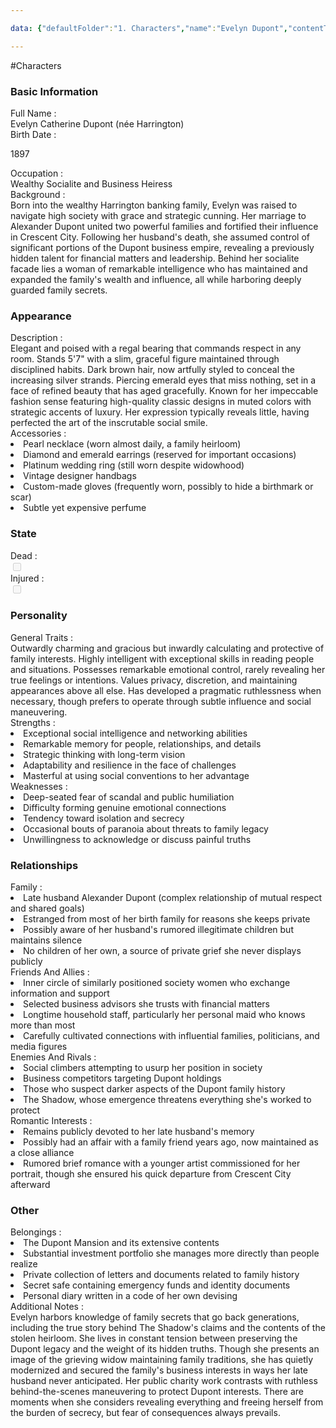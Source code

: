 ```yaml
---

data: {"defaultFolder":"1. Characters","name":"Evelyn Dupont","contentType":"","template":{"BasicInformation":{"FullName":{"value":"Evelyn Catherine Dupont (née Harrington)","type":"text"},"BirthDate":{"value":"<p>1897</p>","type":"text"},"DeathDate":{"value":null,"type":"text"},"Occupation":{"value":"Wealthy Socialite and Business Heiress","type":"text"},"Background":{"value":"Born into the wealthy Harrington banking family, Evelyn was raised to navigate high society with grace and strategic cunning. Her marriage to Alexander Dupont united two powerful families and fortified their influence in Crescent City. Following her husband's death, she assumed control of significant portions of the Dupont business empire, revealing a previously hidden talent for financial matters and leadership. Behind her socialite facade lies a woman of remarkable intelligence who has maintained and expanded the family's wealth and influence, all while harboring deeply guarded family secrets.","type":"textarea"}},"Appearance":{"Description":{"value":"Elegant and poised with a regal bearing that commands respect in any room. Stands 5'7\" with a slim, graceful figure maintained through disciplined habits. Dark brown hair, now artfully styled to conceal the increasing silver strands. Piercing emerald eyes that miss nothing, set in a face of refined beauty that has aged gracefully. Known for her impeccable fashion sense featuring high-quality classic designs in muted colors with strategic accents of luxury. Her expression typically reveals little, having perfected the art of the inscrutable social smile.","type":"textarea"},"Accessories":{"value":["Pearl necklace (worn almost daily, a family heirloom)","Diamond and emerald earrings (reserved for important occasions)","Platinum wedding ring (still worn despite widowhood)","Vintage designer handbags","Custom-made gloves (frequently worn, possibly to hide a birthmark or scar)","Subtle yet expensive perfume"],"type":"array:text"}},"State":{"Dead":{"value":false,"type":"boolean"},"Injured":{"value":false,"type":"boolean"}},"Personality":{"GeneralTraits":{"value":"Outwardly charming and gracious but inwardly calculating and protective of family interests. Highly intelligent with exceptional skills in reading people and situations. Possesses remarkable emotional control, rarely revealing her true feelings or intentions. Values privacy, discretion, and maintaining appearances above all else. Has developed a pragmatic ruthlessness when necessary, though prefers to operate through subtle influence and social maneuvering.","type":"textarea"},"Strengths":{"value":["Exceptional social intelligence and networking abilities","Remarkable memory for people, relationships, and details","Strategic thinking with long-term vision","Adaptability and resilience in the face of challenges","Masterful at using social conventions to her advantage"],"type":"array:text"},"Weaknesses":{"value":["Deep-seated fear of scandal and public humiliation","Difficulty forming genuine emotional connections","Tendency toward isolation and secrecy","Occasional bouts of paranoia about threats to family legacy","Unwillingness to acknowledge or discuss painful truths"],"type":"array:text"}},"Relationships":{"Family":{"value":["Late husband Alexander Dupont (complex relationship of mutual respect and shared goals)","Estranged from most of her birth family for reasons she keeps private","Possibly aware of her husband's rumored illegitimate children but maintains silence","No children of her own, a source of private grief she never displays publicly"],"type":"array:text"},"FriendsAndAllies":{"value":["Inner circle of similarly positioned society women who exchange information and support","Selected business advisors she trusts with financial matters","Longtime household staff, particularly her personal maid who knows more than most","Carefully cultivated connections with influential families, politicians, and media figures"],"type":"array:text"},"EnemiesAndRivals":{"value":["Social climbers attempting to usurp her position in society","Business competitors targeting Dupont holdings","Those who suspect darker aspects of the Dupont family history","The Shadow, whose emergence threatens everything she's worked to protect"],"type":"array:text"},"RomanticInterests":{"value":["Remains publicly devoted to her late husband's memory","Possibly had an affair with a family friend years ago, now maintained as a close alliance","Rumored brief romance with a younger artist commissioned for her portrait, though she ensured his quick departure from Crescent City afterward"],"type":"array:text"}},"Other":{"Belongings":{"value":["The Dupont Mansion and its extensive contents","Substantial investment portfolio she manages more directly than people realize","Private collection of letters and documents related to family history","Secret safe containing emergency funds and identity documents","Personal diary written in a code of her own devising"],"type":"array:text"},"AdditionalNotes":{"value":"Evelyn harbors knowledge of family secrets that go back generations, including the true story behind The Shadow's claims and the contents of the stolen heirloom. She lives in constant tension between preserving the Dupont legacy and the weight of its hidden truths. Though she presents an image of the grieving widow maintaining family traditions, she has quietly modernized and secured the family's business interests in ways her late husband never anticipated. Her public charity work contrasts with ruthless behind-the-scenes maneuvering to protect Dupont interests. There are moments when she considers revealing everything and freeing herself from the burden of secrecy, but fear of consequences always prevails.","type":"textarea"}}}}

---
```


#Characters

<div class="section level-3"><h3 class="section-header">Basic Information</h3><div class="section-content"><div class="content-container"><div class="field-container field-type-text"><div class="field-label">Full Name : </div><div class="field-value text-value">Evelyn Catherine Dupont (née Harrington)</div></div><div class="field-container field-type-text"><div class="field-label">Birth Date : </div><div class="field-value text-value"><p>1897</p></div></div><div class="field-container field-type-text"><div class="field-label">Occupation : </div><div class="field-value text-value">Wealthy Socialite and Business Heiress</div></div><div class="field-container field-type-textarea"><div class="field-label">Background : </div><div class="field-value"><div class="content-creation-textarea">Born into the wealthy Harrington banking family, Evelyn was raised to navigate high society with grace and strategic cunning. Her marriage to Alexander Dupont united two powerful families and fortified their influence in Crescent City. Following her husband's death, she assumed control of significant portions of the Dupont business empire, revealing a previously hidden talent for financial matters and leadership. Behind her socialite facade lies a woman of remarkable intelligence who has maintained and expanded the family's wealth and influence, all while harboring deeply guarded family secrets.</div></div></div></div></div></div><div class="section-separator"></div><div class="section level-3"><h3 class="section-header">Appearance</h3><div class="section-content"><div class="content-container"><div class="field-container field-type-textarea"><div class="field-label">Description : </div><div class="field-value"><div class="content-creation-textarea">Elegant and poised with a regal bearing that commands respect in any room. Stands 5'7" with a slim, graceful figure maintained through disciplined habits. Dark brown hair, now artfully styled to conceal the increasing silver strands. Piercing emerald eyes that miss nothing, set in a face of refined beauty that has aged gracefully. Known for her impeccable fashion sense featuring high-quality classic designs in muted colors with strategic accents of luxury. Her expression typically reveals little, having perfected the art of the inscrutable social smile.</div></div></div><div class="field-container field-type-array:text"><div class="field-label">Accessories : </div><nav class="field-value array-container"><li class="array-item text-item">Pearl necklace (worn almost daily, a family heirloom)</li><li class="array-item text-item">Diamond and emerald earrings (reserved for important occasions)</li><li class="array-item text-item">Platinum wedding ring (still worn despite widowhood)</li><li class="array-item text-item">Vintage designer handbags</li><li class="array-item text-item">Custom-made gloves (frequently worn, possibly to hide a birthmark or scar)</li><li class="array-item text-item">Subtle yet expensive perfume</li></nav></div></div></div></div><div class="section-separator"></div><div class="section level-3"><h3 class="section-header">State</h3><div class="section-content"><div class="content-container"><div class="field-container field-type-boolean"><div class="field-label">Dead : </div><div class="field-value"><input type="checkbox" disabled="true"></div></div><div class="field-container field-type-boolean"><div class="field-label">Injured : </div><div class="field-value"><input type="checkbox" disabled="true"></div></div></div></div></div><div class="section-separator"></div><div class="section level-3"><h3 class="section-header">Personality</h3><div class="section-content"><div class="content-container"><div class="field-container field-type-textarea"><div class="field-label">General Traits : </div><div class="field-value"><div class="content-creation-textarea">Outwardly charming and gracious but inwardly calculating and protective of family interests. Highly intelligent with exceptional skills in reading people and situations. Possesses remarkable emotional control, rarely revealing her true feelings or intentions. Values privacy, discretion, and maintaining appearances above all else. Has developed a pragmatic ruthlessness when necessary, though prefers to operate through subtle influence and social maneuvering.</div></div></div><div class="field-container field-type-array:text"><div class="field-label">Strengths : </div><nav class="field-value array-container"><li class="array-item text-item">Exceptional social intelligence and networking abilities</li><li class="array-item text-item">Remarkable memory for people, relationships, and details</li><li class="array-item text-item">Strategic thinking with long-term vision</li><li class="array-item text-item">Adaptability and resilience in the face of challenges</li><li class="array-item text-item">Masterful at using social conventions to her advantage</li></nav></div><div class="field-container field-type-array:text"><div class="field-label">Weaknesses : </div><nav class="field-value array-container"><li class="array-item text-item">Deep-seated fear of scandal and public humiliation</li><li class="array-item text-item">Difficulty forming genuine emotional connections</li><li class="array-item text-item">Tendency toward isolation and secrecy</li><li class="array-item text-item">Occasional bouts of paranoia about threats to family legacy</li><li class="array-item text-item">Unwillingness to acknowledge or discuss painful truths</li></nav></div></div></div></div><div class="section-separator"></div><div class="section level-3"><h3 class="section-header">Relationships</h3><div class="section-content"><div class="content-container"><div class="field-container field-type-array:text"><div class="field-label">Family : </div><nav class="field-value array-container"><li class="array-item text-item">Late husband Alexander Dupont (complex relationship of mutual respect and shared goals)</li><li class="array-item text-item">Estranged from most of her birth family for reasons she keeps private</li><li class="array-item text-item">Possibly aware of her husband's rumored illegitimate children but maintains silence</li><li class="array-item text-item">No children of her own, a source of private grief she never displays publicly</li></nav></div><div class="field-container field-type-array:text"><div class="field-label">Friends And Allies : </div><nav class="field-value array-container"><li class="array-item text-item">Inner circle of similarly positioned society women who exchange information and support</li><li class="array-item text-item">Selected business advisors she trusts with financial matters</li><li class="array-item text-item">Longtime household staff, particularly her personal maid who knows more than most</li><li class="array-item text-item">Carefully cultivated connections with influential families, politicians, and media figures</li></nav></div><div class="field-container field-type-array:text"><div class="field-label">Enemies And Rivals : </div><nav class="field-value array-container"><li class="array-item text-item">Social climbers attempting to usurp her position in society</li><li class="array-item text-item">Business competitors targeting Dupont holdings</li><li class="array-item text-item">Those who suspect darker aspects of the Dupont family history</li><li class="array-item text-item">The Shadow, whose emergence threatens everything she's worked to protect</li></nav></div><div class="field-container field-type-array:text"><div class="field-label">Romantic Interests : </div><nav class="field-value array-container"><li class="array-item text-item">Remains publicly devoted to her late husband's memory</li><li class="array-item text-item">Possibly had an affair with a family friend years ago, now maintained as a close alliance</li><li class="array-item text-item">Rumored brief romance with a younger artist commissioned for her portrait, though she ensured his quick departure from Crescent City afterward</li></nav></div></div></div></div><div class="section-separator"></div><div class="section level-3"><h3 class="section-header">Other</h3><div class="section-content"><div class="content-container"><div class="field-container field-type-array:text"><div class="field-label">Belongings : </div><nav class="field-value array-container"><li class="array-item text-item">The Dupont Mansion and its extensive contents</li><li class="array-item text-item">Substantial investment portfolio she manages more directly than people realize</li><li class="array-item text-item">Private collection of letters and documents related to family history</li><li class="array-item text-item">Secret safe containing emergency funds and identity documents</li><li class="array-item text-item">Personal diary written in a code of her own devising</li></nav></div><div class="field-container field-type-textarea"><div class="field-label">Additional Notes : </div><div class="field-value"><div class="content-creation-textarea">Evelyn harbors knowledge of family secrets that go back generations, including the true story behind The Shadow's claims and the contents of the stolen heirloom. She lives in constant tension between preserving the Dupont legacy and the weight of its hidden truths. Though she presents an image of the grieving widow maintaining family traditions, she has quietly modernized and secured the family's business interests in ways her late husband never anticipated. Her public charity work contrasts with ruthless behind-the-scenes maneuvering to protect Dupont interests. There are moments when she considers revealing everything and freeing herself from the burden of secrecy, but fear of consequences always prevails.</div></div></div></div></div></div><div class="section-separator"></div>
